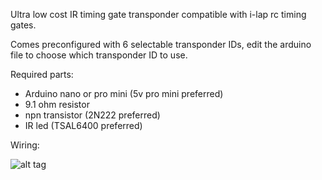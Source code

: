 Ultra low cost IR timing gate transponder compatible with i-lap rc timing gates.

Comes preconfigured with 6 selectable transponder IDs, edit the arduino file to choose which transponder ID to use.

Required parts:
* Arduino nano or pro mini (5v pro mini preferred)
* 9.1 ohm resistor
* npn transistor (2N222 preferred)
* IR led (TSAL6400 preferred)


Wiring:

![alt tag](https://raw.githubusercontent.com/slacker87/CoreIR/master/coreIR_schematic.png)